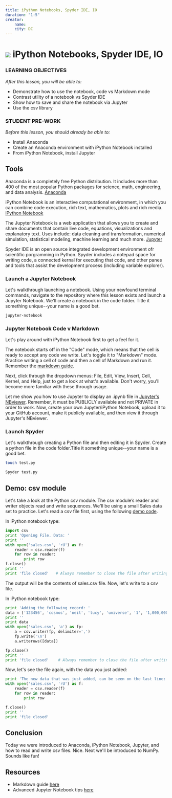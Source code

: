 ```yaml
---
title: iPython Notebooks, Spyder IDE, IO
duration: "1:5"
creator:
    name: 
    city: DC
---
```


# ![](https://ga-dash.s3.amazonaws.com/production/assets/logo-9f88ae6c9c3871690e33280fcf557f33.png) iPython Notebooks, Spyder IDE, IO

### LEARNING OBJECTIVES
*After this lesson, you will be able to:*
- Demonstrate how to use the notebook, code vs Markdown mode
- Contrast utility of a notebook vs Spyder IDE
- Show how to save and share the notebook via Jupyter
- Use the csv library

### STUDENT PRE-WORK
*Before this lesson, you should already be able to:*
- Install Anaconda
- Create an Anaconda environment with iPython Notebook installed
- From iPython Notebook, install Jupyter

## Tools

Anaconda is a completely free Python distribution. It includes more than 400
of the most popular Python packages for science, math, engineering, and data analysis.
[Anaconda](https://www.continuum.io/downloads)

iPython Notebook is an interactive computational environment, in which you
can combine code execution, rich text, mathematics, plots and rich media.
[iPython Notebook](http://ipython.org/notebook.html)

The Jupyter Notebook is a web application that allows you to create and share
documents that contain live code, equations, visualizations and explanatory text.
Uses include: data cleaning and transformation, numerical simulation,
statistical modeling, machine learning and much more.
[Jupyter](http://jupyter.org/)

Spyder IDE is an open source integrated development environment ofr scientific porgramming in Python. Spyder includes a notepad space for writing code, a connected kernal for executing that code, and other panes and tools that assist the development process (including variable explorer).

### Launch a Jupyter Notebook

Let's walkthrough launching a notebook. Using your newfound terminal commands, navigate to the repository where this lesson exists and launch a Jupyter Notebook. We'll create a notebook in the code folder. Title it something unique--your name is a good bet.

```bash
jupyter-notebook
```

### Jupyter Notebook Code v Markdown

Let's play around with iPython Notebook first to get a feel for it.

The notebook starts off in the "Code" mode, which means that the cell is ready to accept
any code we write. Let's toggle it to "Markdown" mode. Practice writing a cell of code and
then a cell of Markdown and run it. Remember the [markdown guide](https://github.com/adam-p/markdown-here/wiki/Markdown-Cheatsheet).

Next, click through the dropdown menus: File, Edit, View, Insert, Cell, Kernel, and Help,
just to get a look at what's available. Don't worry, you'll become more familiar with
these through usage.

Let me show you how to use Jupyter to display an .ipynb file in
[Jupyter's NBviewer](https://nbviewer.jupyter.org/). Remember, it must be PUBLICLY
available and not PRIVATE in order to work. Now, create your own Jupyter/iPython Notebook,
upload it to your GitHub account, make it publicly available, and then view it through
Jupyter's NBviewer.

### Launch Spyder

Let's walkthrough creating a Python file and then editing it in Spyder. Create a python file in the code folder.Title it something unique--your name is a good bet.

```bash
touch test.py
```

```bash
Spyder test.py
```

## Demo: csv module

Let's take a look at the Python csv module. The csv module’s reader and
writer objects read and write sequences. We'll be using a small Sales data set
to practice. Let's read a csv file first, using the following [demo code](./code/w1-3.2-demo.ipynb).

In iPython notebook type:

```python
import csv
print 'Opening File. Data: '
print ''
with open('sales.csv', 'rU') as f:
    reader = csv.reader(f)
    for row in reader:
        print row
f.close()
print ''
print 'file closed'   # Always remember to close the file after writing to it!
```

The output will be the contents of sales.csv file. Now, let's write to a csv file.

In iPython notebook type:

```python
print 'Adding the following record: '
data = ['123456', 'cosmos', 'neil', 'lucy', 'universe', '1', '1,000,000', 'presented']
print ''
print data
with open('sales.csv', 'a') as fp:
    a = csv.writer(fp, delimiter=',')
    fp.write('\n')
    a.writerows([data])

fp.close()
print ''
print 'file closed'    # Always remember to close the file after writing to it!
```

Now, let's see the file again, with the data you just added:

```python
print 'The new data that was just added, can be seen on the last line: '
with open('sales.csv', 'rU') as f:
    reader = csv.reader(f)
    for row in reader:
        print row

f.close()
print ''
print 'file closed'
```

## Conclusion
Today we were introduced to Anaconda, iPython Notebook, Jupyter, and how to read and write csv files.
Nice. Next we'll be introduced to NumPy. Sounds like fun!


## Resources

- Markdown guide [here](https://github.com/adam-p/markdown-here/wiki/Markdown-Cheatsheet)
- Advanced Jupyter Notebook tips [here](https://blog.dominodatalab.com/lesser-known-ways-of-using-notebooks/)


